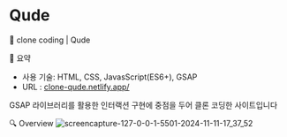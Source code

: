 # Qude
🎨 clone coding | Qude
 
📍 요약
- 사용 기술: HTML, CSS, JavasScript(ES6+), GSAP
- URL : [clone-qude.netlify.app/](https://clone-qude.netlify.app/)
  
GSAP 라이브러리를 활용한 인터랙션 구현에 중점을 두어 클론 코딩한 사이트입니다


🔍 Overview
![screencapture-127-0-0-1-5501-2024-11-11-17_37_52](https://github.com/user-attachments/assets/342fa27a-9152-4548-9b2f-42029931bd04)

